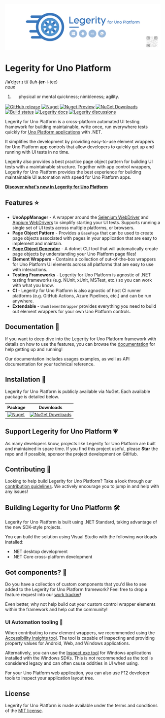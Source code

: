 <img src="assets/ProjectBanner.png" alt="Legerity for Uno project banner" />

# Legerity for Uno Platform

<div style="margin-bottom:16px;">
    <div>
        <div><span>/<span>ləˈdʒɛr ɪ ti</span>/ (l<i>uh</i>-<b>jer</b>-i-tee)</span></div>
    </div>
    <div>
        <div>
            <div>
                <div><i><span>noun</span></i></div>
            </div>
        </div>
        <ol>
            <li>
                <div style="margin-left:20px">
                    <div class="LTKOO sY7ric">
                        <div style="display:inline" data-dobid="dfn"><span>physical or mental quickness; nimbleness;
                                agility.</span></div>
                    </div>
                </div>
            </li>
        </ol>
    </div>
</div>

[![GitHub release](https://img.shields.io/github/release/MADE-Apps/legerity-uno.svg)](https://github.com/MADE-Apps/legerity-uno/releases)
[![Nuget](https://img.shields.io/nuget/v/Legerity.Uno.svg)](https://www.nuget.org/packages/Legerity.Uno/)
[![Nuget Preview](https://img.shields.io/nuget/vpre/Legerity.Uno.svg?label=nuget%20%28preview%29)](https://www.nuget.org/packages/Legerity.Uno/)
[![NuGet Downloads](https://img.shields.io/nuget/dt/Legerity.Uno.svg)](https://www.nuget.org/packages/Legerity.Uno)
[![Build status](https://github.com/MADE-Apps/legerity-uno/actions/workflows/ci.yml/badge.svg?branch=main)](https://github.com/MADE-Apps/legerity-uno/actions/workflows/ci.yml)
[![Legerity docs](https://img.shields.io/badge/docs-Legerity%20Uno-blue.svg)](https://made-apps.github.io/legerity-uno/)
[![Legerity discussions](https://img.shields.io/badge/discuss-Legerity%20Uno-blue.svg)](https://github.com/MADE-Apps/legerity-uno/discussions)

Legerity for Uno Platform is a cross-platform automated UI testing framework for building maintainable, write once, run everywhere tests quickly for [Uno Platform applications](https://www.platform.uno) with .NET.

It simplifies the development by providing easy-to-use element wrappers for Uno Platform app controls that allow developers to quickly get up and running with UI tests in no time.

Legerity also provides a best practice page object pattern for building UI tests with a maintainable structure. Together with app control wrappers, Legerity for Uno Platform provides the best experience for building maintainable UI automation with speed for Uno Platform apps.

**[Discover what's new in Legerity for Uno Platform](https://github.com/MADE-Apps/legerity-uno/releases)**

## Features ⭐

- **UnoAppManager** - A wrapper around the [Selenium WebDriver](https://github.com/SeleniumHQ/selenium) and [Appium WebDrivers](https://github.com/appium/appium-dotnet-driver) to simplify starting your UI tests. Supports running a single set of UI tests across multiple platforms, or browsers.
- **Page Object Pattern** - Provides a `BasePage` that can be used to create page objects associated with pages in your application that are easy to implement and maintain.
- **[Page Object Generator](tools/Legerity.Uno.PageObjectGenerator)** - A dotnet CLI tool that will automatically create page objects by understanding your Uno Platform page files!
- **Element Wrappers** - Contains a collection of out-of-the-box wrappers for Uno Platform UI elements across all platforms that are easy to use with interactions.
- **Testing Frameworks** - Legerity for Uno Platform is agnostic of .NET testing frameworks (e.g. NUnit, xUnit, MSTest, etc.) so you can work with what you know.
- **CI** - Legerity for Uno Platform is also agnostic of host CI runner platforms (e.g. GitHub Actions, Azure Pipelines, etc.) and can be run anywhere.
- **Extendable** - `UnoElementWrapper` provides everything you need to build out element wrappers for your own Uno Platform controls.

## Documentation 📃

If you want to deep dive into the Legerity for Uno Platform framework with details on how to use the features, you can browse the [documentation](https://made-apps.github.io/legerity-uno/) for help getting up and running!

Our documentation includes usages examples, as well as API documentation for your technical reference.

## Installation 💾

Legerity for Uno Platform is publicly available via NuGet. Each available package is detailed below.

| Package | Downloads |
| ------ | ------ |
| [![Nuget](https://img.shields.io/nuget/v/Legerity.Uno.svg?label=Legerity+Uno)](https://www.nuget.org/packages/Legerity.Uno/) | [![NuGet Downloads](https://img.shields.io/nuget/dt/Legerity.Uno.svg)](https://www.nuget.org/packages/Legerity.Uno) |

## Support Legerity for Uno Platform 💗

As many developers know, projects like Legerity for Uno Platform are built and maintained in spare time. If you find this project useful, please **Star** the repo and if possible, sponsor the project development on GitHub.

## Contributing 🚀

Looking to help build Legerity for Uno Platform? Take a look through our [contribution guidelines](CONTRIBUTING.md). We actively encourage you to jump in and help with any issues!

## Building Legerity for Uno Platform 🛠

Legerity for Uno Platform is built using .NET Standard, taking advantage of the new SDK-style projects.

You can build the solution using Visual Studio with the following workloads installed:

- .NET desktop development
- .NET Core cross-platform development

## Got components? 💭

Do you have a collection of custom components that you'd like to see added to the Legerity for Uno Platform framework? Feel free to drop a feature request into our [work tracker](https://github.com/MADE-Apps/legerity-uno/issues)!

Even better, why not help build out your custom control wrapper elements within the framework and help out the community!

### UI Automation tooling 🧰

When contributing to new element wrappers, we recommended using the [Accessibility Insights tool](https://accessibilityinsights.io/en/). The tool is capable of inspecting and providing property values for Android, Web, and Windows applications.

Alternatively, you can use the [Inspect.exe tool](https://docs.microsoft.com/en-us/windows/win32/winauto/inspect-objects) for Windows applications installed with the Windows SDKs. This is not recommended as the tool is considered legacy and can often cause oddities in UI when using.

For your Uno Platform web application, you can also use F12 developer tools to inspect your application layout tree.

## License

Legerity for Uno Platform is made available under the terms and conditions of the [MIT license](LICENSE).
